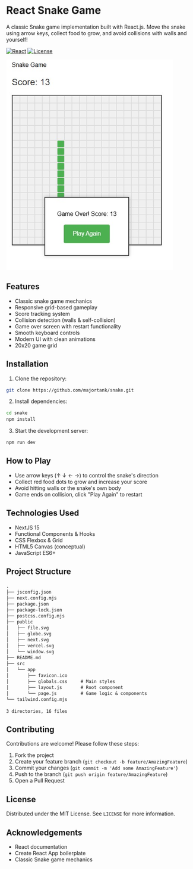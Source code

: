 # React Snake Game

A classic Snake game implementation built with React.js. Move the snake using arrow keys, collect food to grow, and avoid collisions with walls and yourself!

[![React](https://img.shields.io/badge/NextJs-15.x-blue)](https://reactjs.org/)
[![License](https://img.shields.io/badge/License-MIT-green)](https://opensource.org/licenses/MIT)

![Gameplay Screenshot](public/snake-game-play.jpg)

## Features

- Classic snake game mechanics
- Responsive grid-based gameplay
- Score tracking system
- Collision detection (walls & self-collision)
- Game over screen with restart functionality
- Smooth keyboard controls
- Modern UI with clean animations
- 20x20 game grid

## Installation

1. Clone the repository:
```bash
git clone https://github.com/majortank/snake.git
```

2. Install dependencies:
```bash
cd snake
npm install
```

3. Start the development server:
```bash
npm run dev
```

## How to Play

- Use arrow keys (↑ ↓ ← →) to control the snake's direction
- Collect red food dots to grow and increase your score
- Avoid hitting walls or the snake's own body
- Game ends on collision, click "Play Again" to restart

## Technologies Used

- NextJS 15
- Functional Components & Hooks
- CSS Flexbox & Grid
- HTML5 Canvas (conceptual)
- JavaScript ES6+

## Project Structure
```
.
├── jsconfig.json
├── next.config.mjs
├── package.json
├── package-lock.json
├── postcss.config.mjs
├── public
│   ├── file.svg
│   ├── globe.svg
│   ├── next.svg
│   ├── vercel.svg
│   └── window.svg
├── README.md
├── src
│   └── app
│       ├── favicon.ico
│       ├── globals.css     # Main styles
│       ├── layout.js       # Root component
│       └── page.js         # Game logic & components
└── tailwind.config.mjs

3 directories, 16 files
```

## Contributing

Contributions are welcome! Please follow these steps:
1. Fork the project
2. Create your feature branch (`git checkout -b feature/AmazingFeature`)
3. Commit your changes (`git commit -m 'Add some AmazingFeature'`)
4. Push to the branch (`git push origin feature/AmazingFeature`)
5. Open a Pull Request

## License

Distributed under the MIT License. See `LICENSE` for more information.

## Acknowledgements

- React documentation
- Create React App boilerplate
- Classic Snake game mechanics